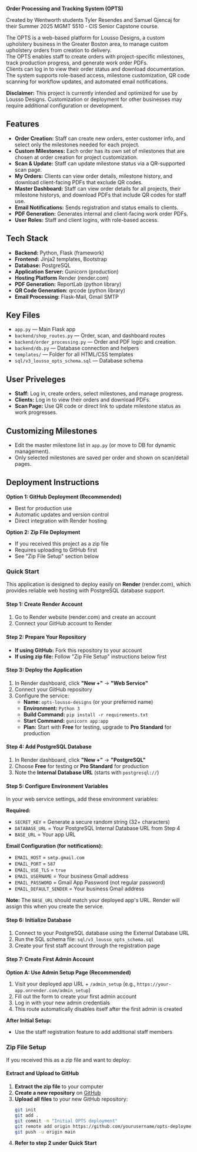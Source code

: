 **Order Processing and Tracking System (OPTS)**

Created by Wentworth students Tyler Resendes and Samuel Gjencaj
for their Summer 2025 MGMT 5510 - CIS Senior Capstone course.

The OPTS is a web-based platform for Lousso Designs, a custom upholstery business in the Greater Boston area, to manage custom upholstery orders from creation to delivery.  
The OPTS enables staff to create orders with project-specific milestones, track production progress, and generate work order PDFs.  
Clients can log in to view their order status and download documentation.  
The system supports role-based access, milestone customization, QR code scanning for workflow updates, and automated email notifications.

**Disclaimer:** This project is currently intended and optimized for use by Lousso Designs. Customization or deployment for other businesses may require additional configuration or development. 

## Features

- **Order Creation:** Staff can create new orders, enter customer info, and select only the milestones needed for each project.
- **Custom Milestones:** Each order has its own set of milestones that are chosen at order creation for project customization.
- **Scan & Update:** Staff can update milestone status via a QR-supported scan page.
- **My Orders:** Clients can view order details, milestone history, and download client-facing PDFs that exclude QR codes.
- **Master Dashboard:** Staff can view order details for all projects, their milestone historys, and download PDFs that include QR codes for staff use.
- **Email Notifications:** Sends registration and status emails to clients.
- **PDF Generation:** Generates internal and client-facing work order PDFs.
- **User Roles:** Staff and client logins, with role-based access.

## Tech Stack

- **Backend:** Python, Flask (framework)
- **Frontend:** Jinja2 templates, Bootstrap
- **Database:** PostgreSQL
- **Application Server:** Gunicorn (production)
- **Hosting Platform** Render (render.com)
- **PDF Generation:** ReportLab (python library)
- **QR Code Generation:** qrcode (python library)
- **Email Processing:** Flask-Mail, Gmail SMTP

## Key Files

- `app.py` — Main Flask app
- `backend/shop_routes.py` — Order, scan, and dashboard routes
- `backend/order_processing.py` — Order and PDF logic and creation.
- `backend/db.py` — Database connection and helpers
- `templates/` — Folder for all HTML/CSS templates
- `sql/v3_lousso_opts_schema.sql` — Database schema

## User Priveleges

- **Staff:** Log in, create orders, select milestones, and manage progress.
- **Clients:** Log in to view their orders and download PDFs.
- **Scan Page:** Use QR code or direct link to update milestone status as work progresses.

## Customizing Milestones

- Edit the master milestone list in `app.py` (or move to DB for dynamic management).
- Only selected milestones are saved per order and shown on scan/detail pages.

## Deployment Instructions


**Option 1: GitHub Deployment (Recommended)**
- Best for production use
- Automatic updates and version control
- Direct integration with Render hosting

**Option 2: Zip File Deployment**
- If you received this project as a zip file
- Requires uploading to GitHub first
- See "Zip File Setup" section below

### Quick Start

This application is designed to deploy easily on **Render** (render.com), which provides reliable web hosting with PostgreSQL database support.

#### Step 1: Create Render Account
1. Go to Render website (render.com) and create an account
2. Connect your GitHub account to Render

#### Step 2: Prepare Your Repository
- **If using GitHub:** Fork this repository to your account
- **If using zip file:** Follow "Zip File Setup" instructions below first

#### Step 3: Deploy the Application
1. In Render dashboard, click **"New +"** → **"Web Service"**
2. Connect your GitHub repository
3. Configure the service:
   - **Name:** `opts-lousso-designs` (or your preferred name)
   - **Environment:** `Python 3`
   - **Build Command:** `pip install -r requirements.txt`
   - **Start Command:** `gunicorn app:app`
   - **Plan:** Start with **Free** for testing, upgrade to **Pro Standard** for production

#### Step 4: Add PostgreSQL Database
1. In Render dashboard, click **"New +"** → **"PostgreSQL"**
2. Choose **Free** for testing or **Pro Standard** for production
3. Note the **Internal Database URL** (starts with `postgresql://`)

#### Step 5: Configure Environment Variables
In your web service settings, add these environment variables:

**Required:**
- `SECRET_KEY` = Generate a secure random string (32+ characters)
- `DATABASE_URL` = Your PostgreSQL Internal Database URL from Step 4
- `BASE_URL` = Your app URL

**Email Configuration (for notifications):**
- `EMAIL_HOST` = `smtp.gmail.com`
- `EMAIL_PORT` = `587`
- `EMAIL_USE_TLS` = `true`
- `EMAIL_USERNAME` = Your business Gmail address
- `EMAIL_PASSWORD` = Gmail App Password (not regular password)
- `EMAIL_DEFAULT_SENDER` = Your business Gmail address

**Note:** The `BASE_URL` should match your deployed app's URL. Render will assign this when you create the service.

#### Step 6: Initialize Database
1. Connect to your PostgreSQL database using the External Database URL
2. Run the SQL schema file: `sql/v3_lousso_opts_schema.sql`
3. Create your first staff account through the registration page

#### Step 7: Create First Admin Account

**Option A: Use Admin Setup Page (Recommended)**
1. Visit your deployed app URL + `/admin_setup` (e.g., `https://your-app.onrender.com/admin_setup`)
2. Fill out the form to create your first admin account
3. Log in with your new admin credentials
4. This route automatically disables itself after the first admin is created

**After Initial Setup:**
- Use the staff registration feature to add additional staff members

### Zip File Setup

If you received this as a zip file and want to deploy:

#### Extract and Upload to GitHub
1. **Extract the zip file** to your computer
2. **Create a new repository** on [GitHub](https://github.com)
3. **Upload all files** to your new GitHub repository:
   ```bash
   git init
   git add .
   git commit -m "Initial OPTS deployment"
   git remote add origin https://github.com/yourusername/opts-deployment.git
   git push -u origin main
4. **Refer to step 2 under Quick Start**


